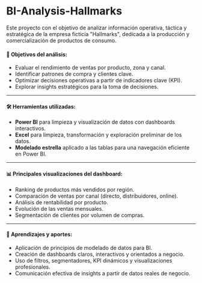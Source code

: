 # BI-Analysis-Hallmarks
Este proyecto con el objetivo de analizar información operativa, táctica y estratégica de la empresa ficticia "Hallmarks", dedicada a la producción y comercialización de productos de consumo.

#### 📌 Objetivos del análisis:

* Evaluar el rendimiento de ventas por producto, zona y canal.
* Identificar patrones de compra y clientes clave.
* Optimizar decisiones operativas a partir de indicadores clave (KPI).
* Explorar insights estratégicos para la toma de decisiones.

---

#### 🛠 Herramientas utilizadas:

* **Power BI** para limpieza y visualización de datos con dashboards interactivos.
* **Excel** para limpieza, transformación y exploración preliminar de los datos.
* **Modelado estrella** aplicado a las tablas para una navegación eficiente en Power BI.

---

#### 📊 Principales visualizaciones del dashboard:

* Ranking de productos más vendidos por región.
* Comparación de ventas por canal (directo, distribuidores, online).
* Análisis de rentabilidad por producto.
* Evolución de las ventas mensuales.
* Segmentación de clientes por volumen de compras.

---

#### 🧠 Aprendizajes y aportes:

* Aplicación de principios de modelado de datos para BI.
* Creación de dashboards claros, interactivos y orientados a negocio.
* Uso de filtros, segmentadores, KPI dinámicos y visualizaciones profesionales.
* Comunicación efectiva de insights a partir de datos reales de negocio.
